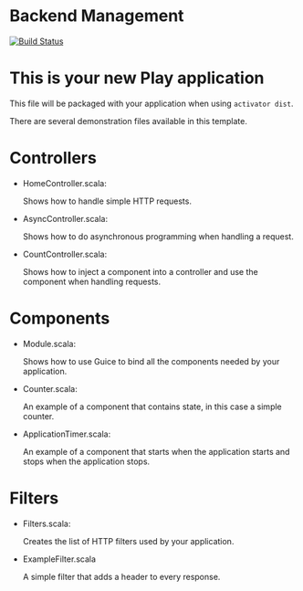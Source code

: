# Backend Management
[![Build Status](https://travis-ci.org/JauFeng/backend-management.svg?branch=master)](https://travis-ci.org/JauFeng/backend-management.svg)

This is your new Play application
=================================

This file will be packaged with your application when using `activator dist`.

There are several demonstration files available in this template.

Controllers
===========

- HomeController.scala:

  Shows how to handle simple HTTP requests.

- AsyncController.scala:

  Shows how to do asynchronous programming when handling a request.

- CountController.scala:

  Shows how to inject a component into a controller and use the component when
  handling requests.

Components
==========

- Module.scala:

  Shows how to use Guice to bind all the components needed by your application.

- Counter.scala:

  An example of a component that contains state, in this case a simple counter.

- ApplicationTimer.scala:

  An example of a component that starts when the application starts and stops
  when the application stops.

Filters
=======

- Filters.scala:

  Creates the list of HTTP filters used by your application.

- ExampleFilter.scala

  A simple filter that adds a header to every response.